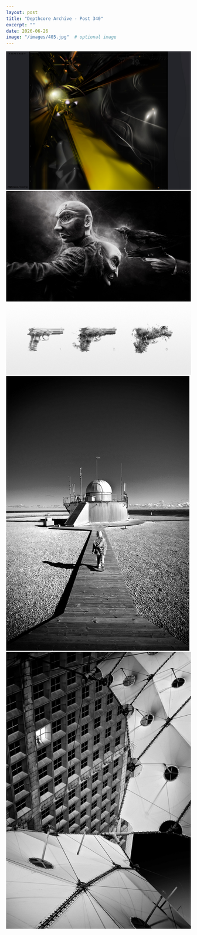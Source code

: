 ```yaml
---
layout: post
title: "Depthcore Archive - Post 340"
excerpt: ""
date: 2026-06-26
image: "/images/405.jpg"  # optional image
---
```


<img src="/images/405.jpg">
<img src="/images/4050.jpg" alt="4050.jpg"/>
<img src="/images/4051.jpg" alt="4051.jpg"/>
<img src="/images/4052.jpg" alt="4052.jpg"/>
<img src="/images/4054.jpg" alt="4054.jpg"/>
